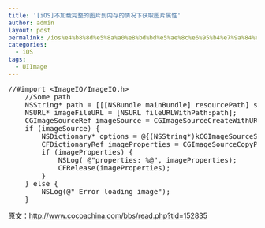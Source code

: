 ```yaml
---
title: '[iOS]不加载完整的图片到内存的情况下获取图片属性'
author: admin
layout: post
permalink: /ios%e4%b8%8d%e5%8a%a0%e8%bd%bd%e5%ae%8c%e6%95%b4%e7%9a%84%e5%9b%be%e7%89%87%e5%88%b0%e5%86%85%e5%ad%98%e7%9a%84%e6%83%85%e5%86%b5%e4%b8%8b%e8%8e%b7%e5%8f%96%e5%9b%be%e7%89%87%e5%b1%9e%e6%80%a7/
categories:
  - iOS
tags:
  - UIImage
---
```

<pre class="lang:objc decode:true">//#import &lt;ImageIO/ImageIO.h&gt;
    //Some path
    NSString* path = [[[NSBundle mainBundle] resourcePath] stringByAppendingPathComponent:@"back-btn.png"];
    NSURL* imageFileURL = [NSURL fileURLWithPath:path];
    CGImageSourceRef imageSource = CGImageSourceCreateWithURL((__bridge CFURLRef)imageFileURL, NULL);
    if (imageSource) {
        NSDictionary* options = @{(NSString*)kCGImageSourceShouldCache:@NO};
        CFDictionaryRef imageProperties = CGImageSourceCopyPropertiesAtIndex(imageSource, 0, (__bridge CFDictionaryRef)options);
        if (imageProperties) {
            NSLog( @"properties: %@", imageProperties);
            CFRelease(imageProperties);
        }
    } else {
        NSLog(@" Error loading image");
    }</pre>

原文：http://www.cocoachina.com/bbs/read.php?tid=152835